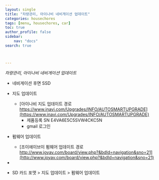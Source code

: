 ```yaml
---
layout: single
title: "차량관리, 아이나비 네비게이션 업데이트"
categories: housechores
tags: [menu, housechores, car]
toc: true
author_profile: false
sidebar:
    nav: "docs"
search: true



---
```


*차량관리, 아이나비 네비게이션 업데이트*



- 네비게이션 후면 SSD
- 지도 업데이트
  - [아이나비 지도 업데이트 경로 https://www.inavi.com/Upgrades/INFO/AUTOSMARTUPGRADE](https://www.inavi.com/Upgrades/INFO/AUTOSMARTUPGRADE)
    - 제품등록 SN E4VA6E5C5SVW4CKC5N
    - gmail 로그인
- 펌웨어 업데이트
  - [조이에이브이 펌웨어 업데이트 경로 http://www.joyav.com/board/view.php?&bdId=navigation&sno=21](http://www.joyav.com/board/view.php?&bdId=navigation&sno=21) 

- 
- SD 카드 포맷 > 지도 업데이트 > 펌웨어 업데이트

